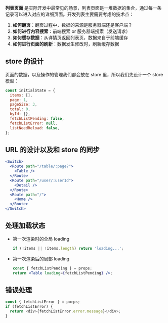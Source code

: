 **列表页面** 是实际开发中最常见的场景，列表页面是一堆数据的集合，通过每一条记录可以进入对应的详细页面。开发列表主要需要考虑的技术点：

1. **如何翻页**：翻页过程中，数据的来源是服务器端还是客户端？
2. **如何进行内容搜索**：前端搜索 or 服务器端搜索（发送请求）
3. **如何缓存数据**：从详情页返回列表页，数据来自于前端缓存
4. **如何进行页面的刷新**：数据发生修改时，刷新缓存数据

## store 的设计

页面的数据，以及操作的管理我们都会放在 store 里，所以我们先设计一个 store 模型：

```js
const initialState = {
  items: [],
  page: 1,
  pageSize: 3,
  total: 0,
  byId: {},
  fetchListPending: false,
  fetchListError: null,
  listNeedReload: false,
};
```

## URL 的设计以及和 store 的同步

```jsx
<Switch>
  <Route path="/table/:page?">
    <Table />
  </Route>
  <Route path="/user/:userId">
    <Detail />
  </Route>
  <Route path="/">
    <Home />
  </Route>
</Switch>
```

## 处理加载状态

- 第一次渲染时的全局 loading
  ```js
  if (!items || !items.length) return 'loading...';
  ```
- 第一次渲染后的局部 loading

  ```jsx
  const { fetchListPending } = props;
  return <Table loading={fetchListPending} />;
  ```

## 错误处理

```js
const { fetchListError } = porps;
if (fetchListError) {
  return <div>{fetchListError.error.message}</div>;
}
```
